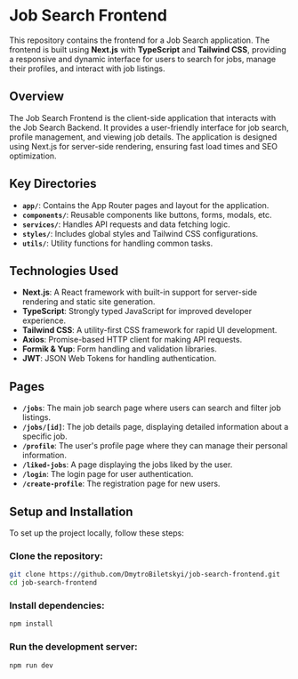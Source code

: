 # Job Search Frontend

This repository contains the frontend for a Job Search application. The frontend is built using **Next.js** with **TypeScript** and **Tailwind CSS**, providing a responsive and dynamic interface for users to search for jobs, manage their profiles, and interact with job listings.

## Overview

The Job Search Frontend is the client-side application that interacts with the Job Search Backend. It provides a user-friendly interface for job search, profile management, and viewing job details. The application is designed using Next.js for server-side rendering, ensuring fast load times and SEO optimization.

## Key Directories

- **`app/`**: Contains the App Router pages and layout for the application.
- **`components/`**: Reusable components like buttons, forms, modals, etc.
- **`services/`**: Handles API requests and data fetching logic.
- **`styles/`**: Includes global styles and Tailwind CSS configurations.
- **`utils/`**: Utility functions for handling common tasks.

## Technologies Used

- **Next.js**: A React framework with built-in support for server-side rendering and static site generation.
- **TypeScript**: Strongly typed JavaScript for improved developer experience.
- **Tailwind CSS**: A utility-first CSS framework for rapid UI development.
- **Axios**: Promise-based HTTP client for making API requests.
- **Formik & Yup**: Form handling and validation libraries.
- **JWT**: JSON Web Tokens for handling authentication.

## Pages

- **`/jobs`**: The main job search page where users can search and filter job listings.
- **`/jobs/[id]`**: The job details page, displaying detailed information about a specific job.
- **`/profile`**: The user's profile page where they can manage their personal information.
- **`/liked-jobs`**: A page displaying the jobs liked by the user.
- **`/login`**: The login page for user authentication.
- **`/create-profile`**: The registration page for new users.

## Setup and Installation

To set up the project locally, follow these steps:

### Clone the repository:
```bash
git clone https://github.com/DmytroBiletskyi/job-search-frontend.git
cd job-search-frontend
```
### Install dependencies:

```bash
npm install
```
### Run the development server:
```bash
npm run dev
```